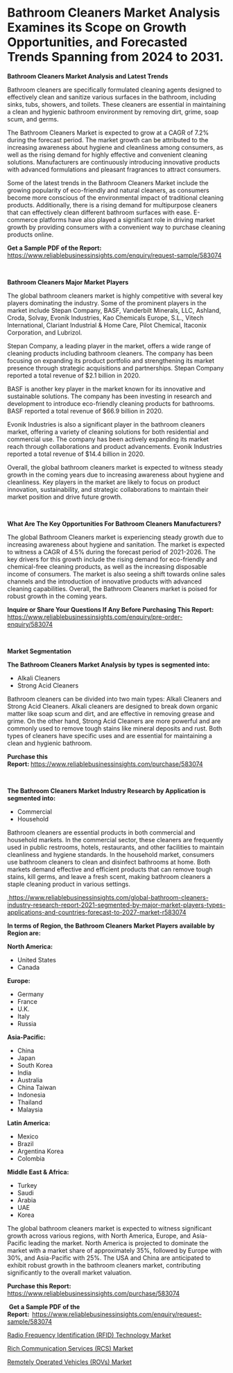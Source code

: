<p><h1>Bathroom Cleaners Market Analysis Examines its Scope on Growth Opportunities, and Forecasted Trends Spanning from 2024 to 2031.</h1></p><p><strong>Bathroom Cleaners Market Analysis and Latest Trends</strong></p>
<p><p>Bathroom cleaners are specifically formulated cleaning agents designed to effectively clean and sanitize various surfaces in the bathroom, including sinks, tubs, showers, and toilets. These cleaners are essential in maintaining a clean and hygienic bathroom environment by removing dirt, grime, soap scum, and germs.</p><p>The Bathroom Cleaners Market is expected to grow at a CAGR of 7.2% during the forecast period. The market growth can be attributed to the increasing awareness about hygiene and cleanliness among consumers, as well as the rising demand for highly effective and convenient cleaning solutions. Manufacturers are continuously introducing innovative products with advanced formulations and pleasant fragrances to attract consumers.</p><p>Some of the latest trends in the Bathroom Cleaners Market include the growing popularity of eco-friendly and natural cleaners, as consumers become more conscious of the environmental impact of traditional cleaning products. Additionally, there is a rising demand for multipurpose cleaners that can effectively clean different bathroom surfaces with ease. E-commerce platforms have also played a significant role in driving market growth by providing consumers with a convenient way to purchase cleaning products online.</p></p>
<p><strong>Get a Sample PDF of the Report:&nbsp;</strong> <a href="https://www.reliablebusinessinsights.com/enquiry/request-sample/583074">https://www.reliablebusinessinsights.com/enquiry/request-sample/583074</a></p>
<p>&nbsp;</p>
<p><strong>Bathroom Cleaners Major Market Players</strong></p>
<p><p>The global bathroom cleaners market is highly competitive with several key players dominating the industry. Some of the prominent players in the market include Stepan Company, BASF, Vanderbilt Minerals, LLC, Ashland, Croda, Solvay, Evonik Industries, Kao Chemicals Europe, S.L., Vitech International, Clariant Industrial & Home Care, Pilot Chemical, Itaconix Corporation, and Lubrizol.</p><p>Stepan Company, a leading player in the market, offers a wide range of cleaning products including bathroom cleaners. The company has been focusing on expanding its product portfolio and strengthening its market presence through strategic acquisitions and partnerships. Stepan Company reported a total revenue of $2.1 billion in 2020.</p><p>BASF is another key player in the market known for its innovative and sustainable solutions. The company has been investing in research and development to introduce eco-friendly cleaning products for bathrooms. BASF reported a total revenue of $66.9 billion in 2020.</p><p>Evonik Industries is also a significant player in the bathroom cleaners market, offering a variety of cleaning solutions for both residential and commercial use. The company has been actively expanding its market reach through collaborations and product advancements. Evonik Industries reported a total revenue of $14.4 billion in 2020.</p><p>Overall, the global bathroom cleaners market is expected to witness steady growth in the coming years due to increasing awareness about hygiene and cleanliness. Key players in the market are likely to focus on product innovation, sustainability, and strategic collaborations to maintain their market position and drive future growth.</p></p>
<p>&nbsp;</p>
<p><strong>What Are The Key Opportunities For Bathroom Cleaners Manufacturers?</strong></p>
<p><p>The global Bathroom Cleaners market is experiencing steady growth due to increasing awareness about hygiene and sanitation. The market is expected to witness a CAGR of 4.5% during the forecast period of 2021-2026. The key drivers for this growth include the rising demand for eco-friendly and chemical-free cleaning products, as well as the increasing disposable income of consumers. The market is also seeing a shift towards online sales channels and the introduction of innovative products with advanced cleaning capabilities. Overall, the Bathroom Cleaners market is poised for robust growth in the coming years.</p></p>
<p><strong>Inquire or Share Your Questions If Any Before Purchasing This Report:</strong> <a href="https://www.reliablebusinessinsights.com/enquiry/pre-order-enquiry/583074">https://www.reliablebusinessinsights.com/enquiry/pre-order-enquiry/583074</a></p>
<p>&nbsp;</p>
<p><strong>Market Segmentation</strong></p>
<p><strong>The Bathroom Cleaners Market Analysis by types is segmented into:</strong></p>
<p><ul><li>Alkali Cleaners</li><li>Strong Acid Cleaners</li></ul></p>
<p><p>Bathroom cleaners can be divided into two main types: Alkali Cleaners and Strong Acid Cleaners. Alkali cleaners are designed to break down organic matter like soap scum and dirt, and are effective in removing grease and grime. On the other hand, Strong Acid Cleaners are more powerful and are commonly used to remove tough stains like mineral deposits and rust. Both types of cleaners have specific uses and are essential for maintaining a clean and hygienic bathroom.</p></p>
<p><strong>Purchase this Report:&nbsp;</strong><a href="https://www.reliablebusinessinsights.com/purchase/583074">https://www.reliablebusinessinsights.com/purchase/583074</a></p>
<p>&nbsp;</p>
<p><strong>The Bathroom Cleaners Market Industry Research by Application is segmented into:</strong></p>
<p><ul><li>Commercial</li><li>Household</li></ul></p>
<p><p>Bathroom cleaners are essential products in both commercial and household markets. In the commercial sector, these cleaners are frequently used in public restrooms, hotels, restaurants, and other facilities to maintain cleanliness and hygiene standards. In the household market, consumers use bathroom cleaners to clean and disinfect bathrooms at home. Both markets demand effective and efficient products that can remove tough stains, kill germs, and leave a fresh scent, making bathroom cleaners a staple cleaning product in various settings.</p></p>
<p><a href="https://www.reliablebusinessinsights.com/global-bathroom-cleaners-industry-research-report-2021-segmented-by-major-market-players-types-applications-and-countries-forecast-to-2027-market-r583074">&nbsp;https://www.reliablebusinessinsights.com/global-bathroom-cleaners-industry-research-report-2021-segmented-by-major-market-players-types-applications-and-countries-forecast-to-2027-market-r583074</a></p>
<p><strong>In terms of Region, the Bathroom Cleaners Market Players available by Region are:</strong></p>
<p>
    <p> <strong> North America: </strong>
        <ul>
            <li>United States</li>
            <li>Canada</li>
        </ul>
        </p> 
    <p> <strong> Europe: </strong>
        <ul>
            <li>Germany</li>
            <li>France</li>
            <li>U.K.</li>
            <li>Italy</li>
            <li>Russia</li>
        </ul>
        </p> 
    <p> <strong> Asia-Pacific: </strong>
        <ul>
            <li>China</li>
            <li>Japan</li>
            <li>South Korea</li>
            <li>India</li>
            <li>Australia</li>
            <li>China Taiwan</li>
            <li>Indonesia</li>
            <li>Thailand</li>
            <li>Malaysia</li>
        </ul>
        </p> 
    <p> <strong> Latin America: </strong>
        <ul>
            <li>Mexico</li>
            <li>Brazil</li>
            <li>Argentina Korea</li>
            <li>Colombia</li>
        </ul>
        </p> 
    <p> <strong> Middle East & Africa: </strong>
        <ul>
            <li>Turkey</li>
            <li>Saudi</li>
            <li>Arabia</li>
            <li>UAE</li>
            <li>Korea</li>
        </ul>
    </p>
    </p>
<p><p>The global bathroom cleaners market is expected to witness significant growth across various regions, with North America, Europe, and Asia-Pacific leading the market. North America is projected to dominate the market with a market share of approximately 35%, followed by Europe with 30%, and Asia-Pacific with 25%. The USA and China are anticipated to exhibit robust growth in the bathroom cleaners market, contributing significantly to the overall market valuation.</p></p>
<p><strong>Purchase this Report: </strong><a href="https://www.reliablebusinessinsights.com/purchase/583074">https://www.reliablebusinessinsights.com/purchase/583074</a></p>
<p>&nbsp;<strong>Get a Sample PDF of the Report:&nbsp;&nbsp;</strong><a href="https://www.reliablebusinessinsights.com/enquiry/request-sample/583074">https://www.reliablebusinessinsights.com/enquiry/request-sample/583074</a></p>
<p><strong></strong></p>
<p><p><a href="https://github.com/mooaaztarek/Market-Research-Report-List-1/blob/main/radio-frequency-identification-rfid-technology-market.md">Radio Frequency Identification (RFID) Technology Market</a></p><p><a href="https://github.com/eeenafisainka/Market-Research-Report-List-1/blob/main/rich-communication-services-rcs-market.md">Rich Communication Services (RCS) Market</a></p><p><a href="https://github.com/liliskanaya73/Market-Research-Report-List-1/blob/main/remotely-operated-vehicles-rovs-market.md">Remotely Operated Vehicles (ROVs) Market</a></p></p>